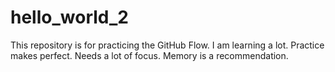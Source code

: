 # hello_world_2
This repository is for practicing the GitHub Flow.
I am learning a lot.
Practice makes perfect.
Needs a lot of focus.
Memory is a recommendation.
